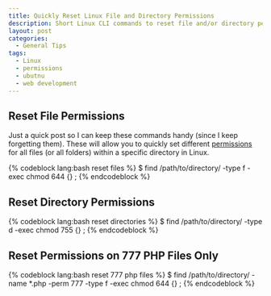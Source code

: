 ```yaml
---
title: Quickly Reset Linux File and Directory Permissions
description: Short Linux CLI commands to reset file and/or directory permissions.
layout: post
categories:
  - General Tips
tags:
  - Linux
  - permissions
  - ubutnu
  - web development
---
```

## Reset File Permissions
Just a quick post so I can keep these commands handy (since I keep forgetting them). These will allow you to quickly set
different [permissions][1] for all files (or all folders) within a specific directory in Linux.

{% codeblock lang:bash reset files %}
$ find /path/to/directory/ -type f -exec chmod 644 {} \;
{% endcodeblock %}

## Reset Directory Permissions

{% codeblock lang:bash reset directories %}
$ find /path/to/directory/ -type d -exec chmod 755 {} \;
{% endcodeblock %}

## Reset Permissions on 777 PHP Files Only

{% codeblock lang:bash reset 777 php files %}
$ find /path/to/directory/ -name \*.php -perm 777 -type f -exec chmod 644 {} \;
{% endcodeblock %}


 [1]: http://www.linuxquestions.org/linux/answers/Security/Quick_and_Dirty_Guide_to_Linux_File_Permissions
